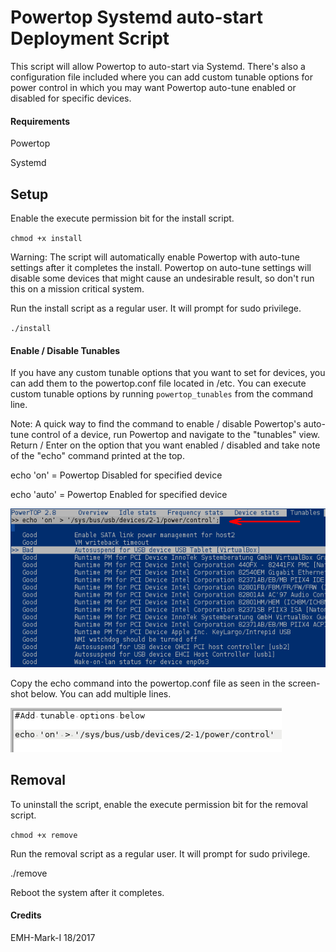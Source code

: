 # Powertop Systemd auto-start Deployment Script
This script will allow Powertop to auto-start via Systemd. There's also a configuration file included where you can add custom tunable options for power control in which you may want Powertop auto-tune enabled or disabled for specific devices.

#### Requirements
Powertop

Systemd

## Setup
Enable the execute permission bit for the install script.

`chmod +x install`

Warning: The script will automatically enable Powertop with auto-tune settings after it completes the install. Powertop on auto-tune settings will disable some devices that might cause an undesirable result, so don't run this on a mission critical system.

Run the install script as a regular user. It will prompt for sudo privilege.

`./install`

####  Enable / Disable Tunables
If you have any custom tunable options that you want to set for devices, you can add them to the powertop.conf file located in /etc. You can execute custom tunable options by running `powertop_tunables` from the command line.

Note: A quick way to find the command to enable / disable Powertop's auto-tune control of a device, run Powertop and navigate to the "tunables" view. Return / Enter on the option that you want enabled / disabled and take note of the "echo" command printed at the top.

echo 'on' = Powertop Disabled for specified device

echo 'auto' = Powertop Enabled for specified device

![](images/powertop_sc1.png "SC1")

Copy the echo command into the powertop.conf file as seen in the screen-shot below. You can add multiple lines.

![](images/powertop_sc2.png "SC2")

## Removal
To uninstall the script, enable the execute permission bit for the removal script.

`chmod +x remove`

Run the removal script as a regular user. It will prompt for sudo privilege.

./remove

Reboot the system after it completes.

#### Credits
EMH-Mark-I 18/2017